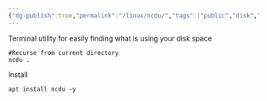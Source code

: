 ```yaml
---
{"dg-publish":true,"permalink":"/linux/ncdu/","tags":["public","disk","debian","linux","tool"],"noteIcon":"1","created":"2023-08-15T14:20:21.000+02:00","updated":"2022-12-23T10:22:06.000+01:00"}
---
```



Terminal utility for easily finding what is using your disk space

```
#Recurse from current directory
ncdu .
```

Install
```
apt install ncdu -y
```
